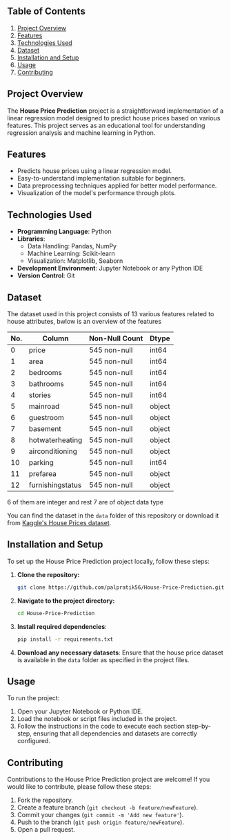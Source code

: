 ## Table of Contents
1. [Project Overview](#project-overview)
2. [Features](#features)
3. [Technologies Used](#technologies-used)
4. [Dataset](#dataset)
5. [Installation and Setup](#installation-and-setup)
6. [Usage](#usage)
7. [Contributing](#contributing)

## Project Overview

The **House Price Prediction** project is a straightforward implementation of a linear regression model designed to predict house prices based on various features. This project serves as an educational tool for understanding regression analysis and machine learning in Python.

## Features

- Predicts house prices using a linear regression model.
- Easy-to-understand implementation suitable for beginners.
- Data preprocessing techniques applied for better model performance.
- Visualization of the model's performance through plots.

## Technologies Used

- **Programming Language**: Python
- **Libraries**:
  - Data Handling: Pandas, NumPy
  - Machine Learning: Scikit-learn
  - Visualization: Matplotlib, Seaborn
- **Development Environment**: Jupyter Notebook or any Python IDE
- **Version Control**: Git

## Dataset

The dataset used in this project consists of 13 various features related to house attributes, bwlow is an overview of the features

| No. | Column            | Non-Null Count | Dtype   |
|-----|-------------------|----------------|---------|
| 0   | price             | 545 non-null   | int64   |
| 1   | area              | 545 non-null   | int64   |
| 2   | bedrooms          | 545 non-null   | int64   |
| 3   | bathrooms         | 545 non-null   | int64   |
| 4   | stories           | 545 non-null   | int64   |
| 5   | mainroad          | 545 non-null   | object  |
| 6   | guestroom         | 545 non-null   | object  |
| 7   | basement          | 545 non-null   | object  |
| 8   | hotwaterheating   | 545 non-null   | object  |
| 9   | airconditioning   | 545 non-null   | object  |
| 10  | parking           | 545 non-null   | int64   |
| 11  | prefarea          | 545 non-null   | object  |
| 12  | furnishingstatus  | 545 non-null   | object  |
6 of them are integer and rest 7 are of object data type               


You can find the dataset in the `data` folder of this repository or download it from [Kaggle's House Prices dataset](https://www.kaggle.com/c/house-prices-advanced-regression-techniques/data).

## Installation and Setup

To set up the House Price Prediction project locally, follow these steps:

1. **Clone the repository:**
    ```bash
    git clone https://github.com/palpratik56/House-Price-Prediction.git
    ```

2. **Navigate to the project directory:**
    ```bash
    cd House-Price-Prediction
    ```

3. **Install required dependencies**:
    ```bash
    pip install -r requirements.txt
    ```

4. **Download any necessary datasets**: Ensure that the house price dataset is available in the `data` folder as specified in the project files.

## Usage

To run the project:

1. Open your Jupyter Notebook or Python IDE.
2. Load the notebook or script files included in the project.
3. Follow the instructions in the code to execute each section step-by-step, ensuring that all dependencies and datasets are correctly configured.

## Contributing

Contributions to the House Price Prediction project are welcome! If you would like to contribute, please follow these steps:

1. Fork the repository.
2. Create a feature branch (`git checkout -b feature/newFeature`).
3. Commit your changes (`git commit -m 'Add new feature'`).
4. Push to the branch (`git push origin feature/newFeature`).
5. Open a pull request.
